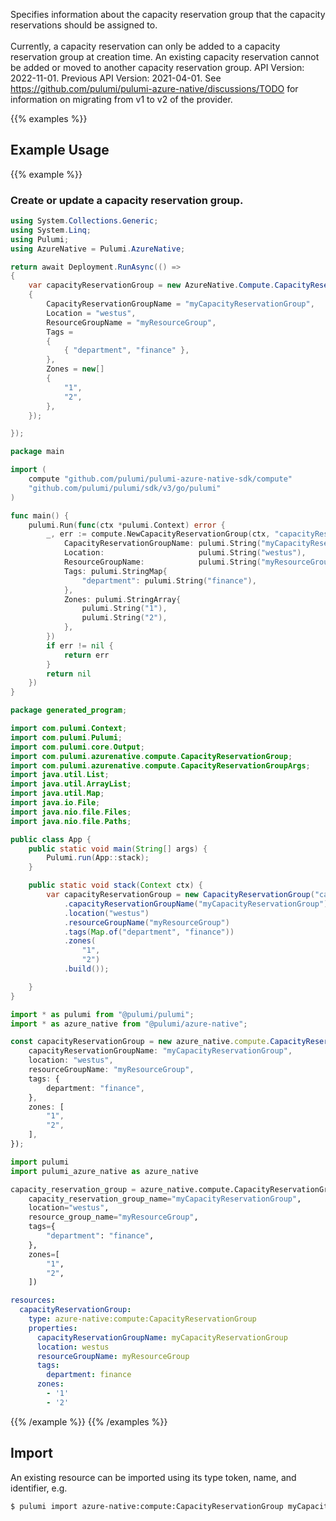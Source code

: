 Specifies information about the capacity reservation group that the capacity reservations should be assigned to. <br><br> Currently, a capacity reservation can only be added to a capacity reservation group at creation time. An existing capacity reservation cannot be added or moved to another capacity reservation group.
API Version: 2022-11-01.
Previous API Version: 2021-04-01. See https://github.com/pulumi/pulumi-azure-native/discussions/TODO for information on migrating from v1 to v2 of the provider.

{{% examples %}}
## Example Usage
{{% example %}}
### Create or update a capacity reservation group.
```csharp
using System.Collections.Generic;
using System.Linq;
using Pulumi;
using AzureNative = Pulumi.AzureNative;

return await Deployment.RunAsync(() => 
{
    var capacityReservationGroup = new AzureNative.Compute.CapacityReservationGroup("capacityReservationGroup", new()
    {
        CapacityReservationGroupName = "myCapacityReservationGroup",
        Location = "westus",
        ResourceGroupName = "myResourceGroup",
        Tags = 
        {
            { "department", "finance" },
        },
        Zones = new[]
        {
            "1",
            "2",
        },
    });

});


```

```go
package main

import (
	compute "github.com/pulumi/pulumi-azure-native-sdk/compute"
	"github.com/pulumi/pulumi/sdk/v3/go/pulumi"
)

func main() {
	pulumi.Run(func(ctx *pulumi.Context) error {
		_, err := compute.NewCapacityReservationGroup(ctx, "capacityReservationGroup", &compute.CapacityReservationGroupArgs{
			CapacityReservationGroupName: pulumi.String("myCapacityReservationGroup"),
			Location:                     pulumi.String("westus"),
			ResourceGroupName:            pulumi.String("myResourceGroup"),
			Tags: pulumi.StringMap{
				"department": pulumi.String("finance"),
			},
			Zones: pulumi.StringArray{
				pulumi.String("1"),
				pulumi.String("2"),
			},
		})
		if err != nil {
			return err
		}
		return nil
	})
}

```

```java
package generated_program;

import com.pulumi.Context;
import com.pulumi.Pulumi;
import com.pulumi.core.Output;
import com.pulumi.azurenative.compute.CapacityReservationGroup;
import com.pulumi.azurenative.compute.CapacityReservationGroupArgs;
import java.util.List;
import java.util.ArrayList;
import java.util.Map;
import java.io.File;
import java.nio.file.Files;
import java.nio.file.Paths;

public class App {
    public static void main(String[] args) {
        Pulumi.run(App::stack);
    }

    public static void stack(Context ctx) {
        var capacityReservationGroup = new CapacityReservationGroup("capacityReservationGroup", CapacityReservationGroupArgs.builder()        
            .capacityReservationGroupName("myCapacityReservationGroup")
            .location("westus")
            .resourceGroupName("myResourceGroup")
            .tags(Map.of("department", "finance"))
            .zones(            
                "1",
                "2")
            .build());

    }
}

```

```typescript
import * as pulumi from "@pulumi/pulumi";
import * as azure_native from "@pulumi/azure-native";

const capacityReservationGroup = new azure_native.compute.CapacityReservationGroup("capacityReservationGroup", {
    capacityReservationGroupName: "myCapacityReservationGroup",
    location: "westus",
    resourceGroupName: "myResourceGroup",
    tags: {
        department: "finance",
    },
    zones: [
        "1",
        "2",
    ],
});

```

```python
import pulumi
import pulumi_azure_native as azure_native

capacity_reservation_group = azure_native.compute.CapacityReservationGroup("capacityReservationGroup",
    capacity_reservation_group_name="myCapacityReservationGroup",
    location="westus",
    resource_group_name="myResourceGroup",
    tags={
        "department": "finance",
    },
    zones=[
        "1",
        "2",
    ])

```

```yaml
resources:
  capacityReservationGroup:
    type: azure-native:compute:CapacityReservationGroup
    properties:
      capacityReservationGroupName: myCapacityReservationGroup
      location: westus
      resourceGroupName: myResourceGroup
      tags:
        department: finance
      zones:
        - '1'
        - '2'

```

{{% /example %}}
{{% /examples %}}

## Import

An existing resource can be imported using its type token, name, and identifier, e.g.

```sh
$ pulumi import azure-native:compute:CapacityReservationGroup myCapacityReservationGroup /subscriptions/{subscription-id}/resourceGroups/myResourceGroup/providers/Microsoft.Compute/CapacityReservationGroups/myCapacityReservationGroup 
```
